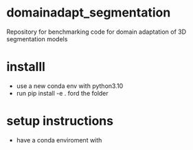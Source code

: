 # domainadapt_segmentation
Repository for benchmarking code for domain adaptation of 3D segmentation models 

# installl 
 - use a new conda env with python3.10
 - run pip install -e . ford the folder

# setup instructions 
- have a conda enviroment with 